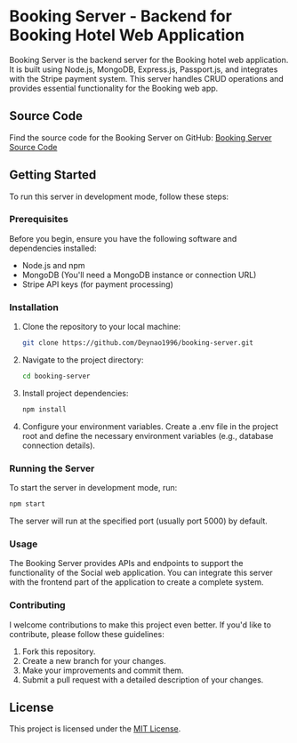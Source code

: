 # Booking Server - Backend for Booking Hotel Web Application

Booking Server is the backend server for the Booking hotel web application. It is built using Node.js, MongoDB, Express.js, Passport.js, and integrates with the Stripe payment system. This server handles CRUD operations and provides essential functionality for the Booking web app.

## Source Code

Find the source code for the Booking Server on GitHub: [Booking Server Source Code](https://github.com/Deynao1996/booking-server)

## Getting Started

To run this server in development mode, follow these steps:

### Prerequisites

Before you begin, ensure you have the following software and dependencies installed:

- Node.js and npm
- MongoDB (You'll need a MongoDB instance or connection URL)
- Stripe API keys (for payment processing)

### Installation

1. Clone the repository to your local machine:

   ```bash
   git clone https://github.com/Deynao1996/booking-server.git
2. Navigate to the project directory:
   ```bash
   cd booking-server
3. Install project dependencies:
   ```bash
   npm install
4. Configure your environment variables. Create a .env file in the project root and define the necessary environment variables (e.g., database connection details).

### Running the Server

To start the server in development mode, run:
   ```bash
   npm start
   ```

The server will run at the specified port (usually port 5000) by default.

### Usage
The Booking Server provides APIs and endpoints to support the functionality of the Social web application. You can integrate this server with the frontend part of the application to create a complete system.

### Contributing

I welcome contributions to make this project even better. If you'd like to contribute, please follow these guidelines:
1. Fork this repository.
2. Create a new branch for your changes.
3. Make your improvements and commit them.
4. Submit a pull request with a detailed description of your changes.

## License

This project is licensed under the [MIT License](https://github.com/Deynao1996/booking-server/blob/master/LICENSE.txt).
